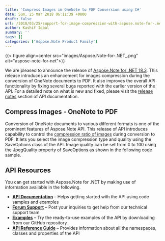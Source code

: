 ```yaml
---
title: 'Compress Images in OneNote to PDF Conversion using C#'
date: Sun, 25 Mar 2018 06:11:39 +0000
draft: false
url: /2018/03/25/support-for-image-compression-with-aspose.note-for-.net-18.3/
author: Kashif Iqbal
summary: ''
tags: []
categories: ['Aspose.Note Product Family']
---
```




{{< figure align=center src="images/Aspose.Note-for-.NET_.png" alt="aspose-note-for-net">}}


We are pleased to announce the release of [Aspose.Note for .NET 18.3][1]. This release introduces an enhancement for images compression during the conversion of OneNote documents to PDF. It also improves the overall API functionality by fixing several bugs reported with the earlier version of the API. For a detailed note on what is new and fixed, please visit the [release notes][2] section of API documentation.

## Compress Images - OneNote to PDF

Conversion of OneNote documents to various different formats is one of the prominent features of Aspose.Note API. This release of API introduces capability to control the [compression ratio of images][3] during conversion to PDF. It lets you select the image compression type and quality using the SaveOptions class of the API. Image quality can be set from 0 to 100 using the JpegQuality property of SaveOptions as shown in the following code sample.



## API Resources

You can get started with Aspose.Note for .NET by making use of information available in the following.

*   **[API Documentation][4]** – Helps getting started with the API using code samples and examples
*   **[Forum Support][5]** – Post your inquiries to get help from our technical support team
*   **[Examples][6]** – Try the ready-to-use examples of the API by downloading from our GitHub repository
*   **[API Reference Guide][7]** – Provides information about all the namespaces, classes and properties of the API




[1]: https://www.nuget.org/packages/Aspose.Note/
[2]: https://docs.aspose.com/display/notenet/Aspose.Note+for+.NET+18.3+Release+Notes
[3]: https://docs.aspose.com/display/notenet/Save+a+OneNote+Document#SaveaOneNoteDocument-SpecifyOneNoteSaveOptions
[4]: https://docs.aspose.com/display/notenet/Home
[5]: https://forum.aspose.com/c/note
[6]: https://github.com/asposenote/Aspose_Note_NET
[7]: http://www.aspose.com/api/net/note




